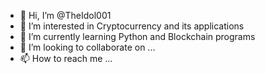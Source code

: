 - 👋 Hi, I’m @TheIdol001
- 👀 I’m interested in Cryptocurrency and its applications 
- 🌱 I’m currently learning Python and Blockchain programs 
- 💞️ I’m looking to collaborate on ...
- 📫 How to reach me ...

<!---
TheIdol001/TheIdol001 is a ✨ special ✨ repository because its `README.md` (this file) appears on your GitHub profile.
You can click the Preview link to take a look at your changes.
--->
